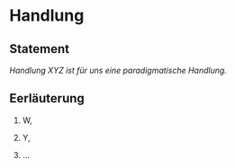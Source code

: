 # Handlung
## Statement
*Handlung XYZ ist für uns eine paradigmatische Handlung.*

## Eerläuterung
1. W,

2. Y,

3. …
